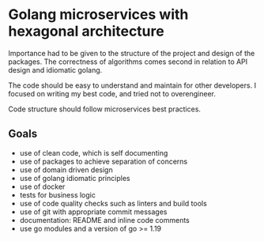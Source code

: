 # Golang microservices with hexagonal architecture

Importance had to be given to the structure of the project and design of the packages. The correctness of algorithms comes second in relation to API design and idiomatic golang.

The code should be easy to understand and maintain for other developers. I focused on writing my best code, and tried not to overengineer.

Сode structure should follow microservices best practices.

## Goals

- use of clean code, which is self documenting
- use of packages to achieve separation of concerns
- use of domain driven design
- use of golang idiomatic principles
- use of docker
- tests for business logic
- use of code quality checks such as linters and build tools
- use of git with appropriate commit messages
- documentation: README and inline code comments
- use go modules and a version of go >= 1.19
